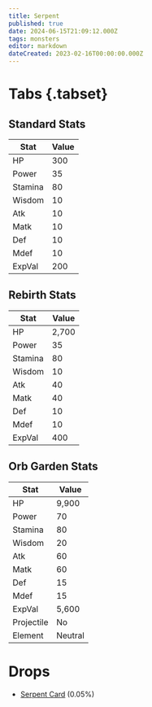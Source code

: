 ```yaml
---
title: Serpent
published: true
date: 2024-06-15T21:09:12.000Z
tags: monsters
editor: markdown
dateCreated: 2023-02-16T00:00:00.000Z
---
```


# Tabs {.tabset}

## Standard Stats

|Stat|Value|
|-|-|
|HP|300|
|Power|35|
|Stamina|80|
|Wisdom|10|
|Atk|10|
|Matk|10|
|Def|10|
|Mdef|10|
|ExpVal|200|
## Rebirth Stats

|Stat|Value|
|-|-|
|HP|2,700|
|Power|35|
|Stamina|80|
|Wisdom|10|
|Atk|40|
|Matk|40|
|Def|10|
|Mdef|10|
|ExpVal|400|
## Orb Garden Stats

|Stat|Value|
|-|-|
|HP|9,900|
|Power|70|
|Stamina|80|
|Wisdom|20|
|Atk|60|
|Matk|60|
|Def|15|
|Mdef|15|
|ExpVal|5,600|
|Projectile|No|
|Element|Neutral|

# Drops
 * [Serpent Card](/items/serpent-card) (0.05%)
